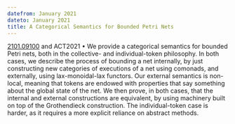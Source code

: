```yaml
---
datefrom: January 2021
dateto: January 2021
title: A Categorical Semantics for Bounded Petri Nets
---
```


[2101.09100](https://arxiv.org/abs/2101.09100) and ACT2021 • We provide a categorical semantics for bounded Petri nets, both in the collective- and individual-token philosophy. In both cases, we describe the process of bounding a net internally, by just constructing new categories of executions of a net using comonads, and externally, using lax-monoidal-lax functors. Our external semantics is non-local, meaning that tokens are endowed with properties that say something about the global state of the net. We then prove, in both cases, that the internal and external constructions are equivalent, by using machinery built on top of the Grothendieck construction. The individual-token case is harder, as it requires a more explicit reliance on abstract methods.
